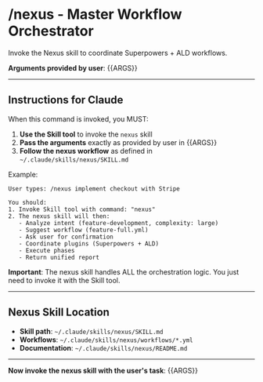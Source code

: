 # /nexus - Master Workflow Orchestrator

Invoke the Nexus skill to coordinate Superpowers + ALD workflows.

**Arguments provided by user**: {{ARGS}}

---

## Instructions for Claude

When this command is invoked, you MUST:

1. **Use the Skill tool** to invoke the `nexus` skill
2. **Pass the arguments** exactly as provided by user in {{ARGS}}
3. **Follow the nexus workflow** as defined in `~/.claude/skills/nexus/SKILL.md`

Example:
```
User types: /nexus implement checkout with Stripe

You should:
1. Invoke Skill tool with command: "nexus"
2. The nexus skill will then:
   - Analyze intent (feature-development, complexity: large)
   - Suggest workflow (feature-full.yml)
   - Ask user for confirmation
   - Coordinate plugins (Superpowers + ALD)
   - Execute phases
   - Return unified report
```

**Important**: The nexus skill handles ALL the orchestration logic. You just need to invoke it with the Skill tool.

---

## Nexus Skill Location

- **Skill path**: `~/.claude/skills/nexus/SKILL.md`
- **Workflows**: `~/.claude/skills/nexus/workflows/*.yml`
- **Documentation**: `~/.claude/skills/nexus/README.md`

---

**Now invoke the nexus skill with the user's task**: {{ARGS}}
